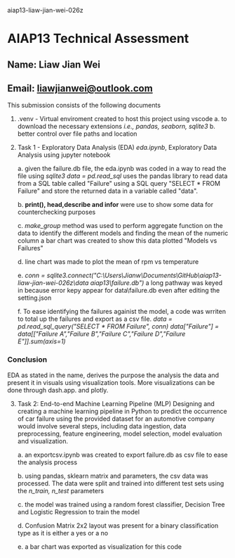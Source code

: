 aiap13-liaw-jian-wei-026z

# **AIAP13 Technical Assessment**

## Name: Liaw Jian Wei
## Email: liawjianwei@outlook.com

This submission consists of the following documents
 1. .venv - Virtual enviroment created to host this project using vscode
    a. to download the necessary extensions *i.e., pandas, seaborn, sqlite3*
    b. better control over file paths and location
        
2. Task 1 - Exploratory Data Analysis (EDA) 
_eda.ipynb_, Exploratory Data Analysis using jupyter notebook

    a. given the failure.db file, the eda.ipynb was coded in a way to read the file using *sqlite3*
       _data = pd.read_sql_ uses the pandas library to read data from a SQL table called "Failure" 
       using a SQL query "SELECT * FROM Failure" and store the returned data in a variable called "data". 
       
    b. **print(), head,describe and infor** were use to show some data for counterchecking purposes

    c. _make_group_ method was used to perform aggregate function on the data to identify the 
    different models and finding the mean of the numeric column a bar chart was created to 
    show this data plotted "Models vs Failures"

    d. line chart was made to plot the mean of rpm vs temperature 
        
    e. _conn = sqlite3.connect("C:\\Users\\Jianw\\Documents\\GitHub\\aiap13-liaw-jian-wei-026z\\data aiap13\\failure.db")_ 
    a long pathway was keyed in because error kepy appear for data\failure.db even after editing the setting.json

    f. To ease identifying the failures againist the model, a code was wrriten to total up the failures and export
    as a csv file. 
    _data = pd.read_sql_query("SELECT * FROM Failure", conn)_
    _data["Failure"] = data[["Failure A","Failure B","Failure C","Failure D","Failure E"]].sum(axis=1)_
### Conclusion
EDA as stated in the name, derives the purpose the analysis the data and present it in visuals using visualization tools. 
More visualizations can be done through dash.app. and plotly. 

3. Task 2: End-to-end Machine Learning Pipeline (MLP)
Designing and creating a machine learning pipeline in Python to predict the occurrence of car failure 
using the provided dataset for an automotive company would involve several steps, including data ingestion, 
data preprocessing, feature engineering, model selection, model evaluation and visualization. 

    a. an exportcsv.ipynb was created to export failure.db as csv file to ease the analysis process

    b. using pandas, sklearn matrix and parameters, the csv data was processed. 
    The data were split and trained into different test sets using the *n_train, n_test* parameters
    
    c. the model was trained using a random forest classifier, Decision Tree and Logistic Regression to train the model

    d. Confusion Matrix 2x2 layout was present for a binary classification type as it is either a yes or a no 

    e. a bar chart was exported as visualization for this code 


    
    






